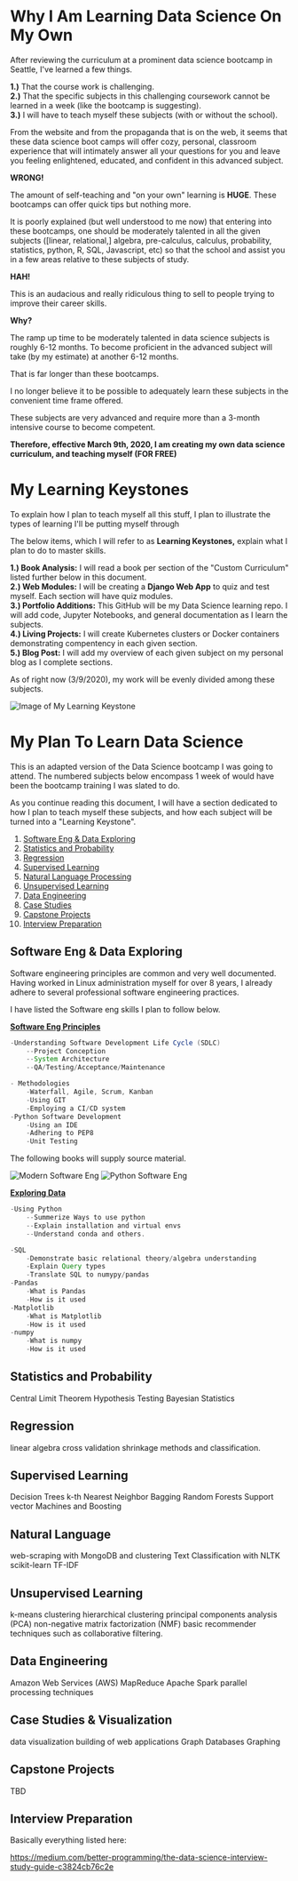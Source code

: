 # Why I Am Learning Data Science On My Own

After reviewing the curriculum at a prominent data science bootcamp in Seattle, I've learned a few things.

<b>1.)</b> That the course work is challenging.</br>
<b>2.)</b> That the specific subjects in this challenging coursework cannot be learned in a week (like the bootcamp is suggesting).</br>
<b>3.)</b> I will have to teach myself these subjects (with or without the school).</br>

From the website and from the propaganda that is on the web, it seems that these data science boot camps will offer cozy, personal, classroom experience that will intimately answer all your questions for you and leave you feeling enlightened, educated, and confident in this advanced subject.

<b>WRONG!</b>

The amount of self-teaching and "on your own" learning is <b>HUGE</b>. These bootcamps can offer quick tips but nothing more.

It is poorly explained (but well understood to me now) that entering into these bootcamps, one should be moderately talented in all the given subjects ([linear, relational,] algebra, pre-calculus, calculus, probability, statistics, python, R, SQL, Javascript, etc)  so that the school and assist you in a few areas relative to these subjects of study.

<b>HAH!</b>

This is an audacious and really ridiculous thing to sell to people trying to improve their career skills.

<b>Why?</b>

The ramp up time to be moderately talented in data science subjects is roughly 6-12 months. To become proficient in the advanced subject will take (by my estimate) at another 6-12 months.

That is far longer than these bootcamps.

I no longer believe it to be possible to adequately learn these subjects in the convenient time frame offered.

These subjects are very advanced and require more than a 3-month intensive course to become competent.

<b>Therefore, effective March 9th, 2020, I am creating my own data science curriculum, and teaching myself (FOR FREE)</b>

# My Learning Keystones

To explain how I plan to teach myself all this stuff, I plan to illustrate the types of learning I'll be putting myself through

The below items, which I will refer to as <b>Learning Keystones,</b> explain what I plan to do to master skills.


<b>1.) Book Analysis:</b> I will read a book per section of the "Custom Curriculum" listed further below in this document.</br>
<b>2.) Web Modules:</b> I will be creating a <b>Django Web App</b> to quiz and test myself. Each section will have quiz modules.</br>
<b>3.) Portfolio Additions:</b> This GitHub will be my Data Science learning repo. I will add code, Jupyter Notebooks, and general documentation as I learn the subjects.</br>
<b>4.) Living Projects:</b> I will create Kubernetes clusters or Docker containers demonstrating compentency in each given section.</br>
<b>5.) Blog Post:</b> I will add my overview of each given subject on my personal blog as I complete sections.</br>

As of right now (3/9/2020), my work will be evenly divided among these subjects.

![Image of My Learning Keystone](http://178.62.9.151/chart.png)

# My Plan To Learn Data Science

This is an adapted version of the Data Science bootcamp I was going to attend. The numbered subjects below encompass 1 week of would have been the bootcamp training I was slated to do. 

As you continue reading this document, I will have a section dedicated to how I plan to teach myself these subjects, and how each subject will be turned into a "Learning Keystone".

1. [Software Eng & Data Exploring](#Software-Eng-&-Data-Exploring)
2. [Statistics and Probability](#Statistics-and-Probability)
3. [Regression](#Regression)
4. [Supervised Learning](#Supervised-Learning)
5. [Natural Language Processing](#Natural-Language-Processing)
6. [Unsupervised Learning](#Unsupervised-Learning)
7. [Data Engineering](#Data-Engineering)
8. [Case Studies](#Case-Studies)
9. [Capstone Projects](#Capstone-Projects)
10. [Interview Preparation](#Interview-Preparation)

## Software Eng & Data Exploring

Software engineering principles are common and very well documented. Having worked in Linux administration myself for over 8 years, I already adhere to several professional software engineering practices.

I have listed the Software eng skills I plan to follow below.

<b><u>Software Eng Principles</u></b>
```Java
-Understanding Software Development Life Cycle (SDLC)
	--Project Conception
	--System Architecture
	--QA/Testing/Acceptance/Maintenance

- Methodologies
	-Waterfall, Agile, Scrum, Kanban
	-Using GIT
	-Employing a CI/CD system
-Python Software Development
	-Using an IDE
	-Adhering to PEP8
	-Unit Testing


```

The following books will supply source material.

![Modern Software Eng](https://images-na.ssl-images-amazon.com/images/I/51ryPTy84NL._SX401_BO1,204,203,200_.jpg)
![Python Software Eng](https://images-na.ssl-images-amazon.com/images/I/81twl9c-1fL.jpg)

<b><u>Exploring Data</u></b>
```Java
-Using Python
	--Summerize Ways to use python
	--Explain installation and virtual envs
	--Understand conda and others.

-SQL
	-Demonstrate basic relational theory/algebra understanding
	-Explain Query types
	-Translate SQL to numypy/pandas
-Pandas	
	-What is Pandas
	-How is it used
-Matplotlib	
	-What is Matplotlib
	-How is it used
-numpy	
	-What is numpy
	-How is it used
```

## Statistics and Probability

Central Limit Theorem
Hypothesis Testing
Bayesian Statistics

## Regression

linear algebra
cross validation
shrinkage methods and classification.

## Supervised Learning

Decision Trees
k-th Nearest Neighbor
Bagging
Random Forests
Support vector Machines and Boosting

## Natural Language

web-scraping with MongoDB and clustering
Text Classification with NLTK
scikit-learn
TF-IDF

## Unsupervised Learning

k-means clustering
hierarchical clustering
principal components analysis (PCA)
non-negative matrix factorization (NMF)
basic recommender techniques such as collaborative filtering.

## Data Engineering

Amazon Web Services (AWS)
MapReduce
Apache Spark
parallel processing techniques

## Case Studies & Visualization

data visualization
building of web applications
Graph Databases
Graphing

## Capstone Projects

TBD

## Interview Preparation

Basically everything listed here:

https://medium.com/better-programming/the-data-science-interview-study-guide-c3824cb76c2e
